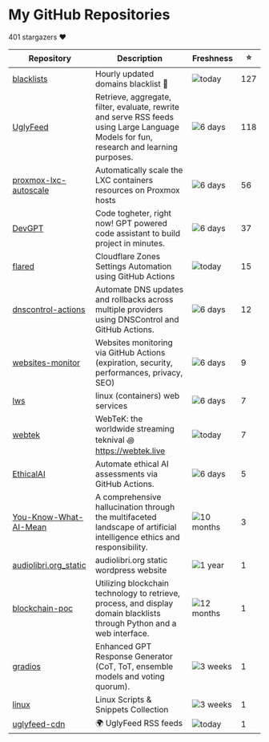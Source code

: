 
# My GitHub Repositories

401 stargazers ❤️

| Repository | Description | Freshness | ⭐️ |
|------------|-------------|-----------|----|
| [blacklists](https://github.com/fabriziosalmi/blacklists) | Hourly updated domains blacklist 🚫  | ![today](https://img.shields.io/badge/today-brightgreen?style=flat-square) | 127 |
| [UglyFeed](https://github.com/fabriziosalmi/UglyFeed) | Retrieve, aggregate, filter, evaluate, rewrite and serve RSS feeds using Large Language Models for fun, research and learning purposes. | ![6 days](https://img.shields.io/badge/6%20days-brightgreen?style=flat-square) | 118 |
| [proxmox-lxc-autoscale](https://github.com/fabriziosalmi/proxmox-lxc-autoscale) | Automatically scale the LXC containers resources on Proxmox hosts | ![6 days](https://img.shields.io/badge/6%20days-brightgreen?style=flat-square) | 56 |
| [DevGPT](https://github.com/fabriziosalmi/DevGPT) | Code togheter, right now! GPT powered code assistant to build project in minutes. | ![6 days](https://img.shields.io/badge/6%20days-brightgreen?style=flat-square) | 37 |
| [flared](https://github.com/fabriziosalmi/flared) | Cloudflare Zones Settings Automation using GitHub Actions | ![today](https://img.shields.io/badge/today-brightgreen?style=flat-square) | 15 |
| [dnscontrol-actions](https://github.com/fabriziosalmi/dnscontrol-actions) | Automate DNS updates and rollbacks across multiple providers using DNSControl and GitHub Actions. | ![6 days](https://img.shields.io/badge/6%20days-brightgreen?style=flat-square) | 12 |
| [websites-monitor](https://github.com/fabriziosalmi/websites-monitor) | Websites monitoring via GitHub Actions (expiration, security, performances, privacy, SEO) | ![6 days](https://img.shields.io/badge/6%20days-brightgreen?style=flat-square) | 9 |
| [lws](https://github.com/fabriziosalmi/lws) | linux (containers) web services | ![6 days](https://img.shields.io/badge/6%20days-brightgreen?style=flat-square) | 7 |
| [webtek](https://github.com/fabriziosalmi/webtek) | WebTeK: the worldwide streaming teknival ꩜ https://webtek.live | ![today](https://img.shields.io/badge/today-brightgreen?style=flat-square) | 7 |
| [EthicalAI](https://github.com/fabriziosalmi/EthicalAI) | Automate ethical AI assessments via GitHub Actions. | ![6 days](https://img.shields.io/badge/6%20days-brightgreen?style=flat-square) | 5 |
| [You-Know-What-AI-Mean](https://github.com/fabriziosalmi/You-Know-What-AI-Mean) | A comprehensive hallucination through the multifaceted landscape of artificial intelligence ethics and responsibility. | ![10 months](https://img.shields.io/badge/10%20months-orange?style=flat-square) | 3 |
| [audiolibri.org_static](https://github.com/fabriziosalmi/audiolibri.org_static) | audiolibri.org static wordpress website | ![1 year](https://img.shields.io/badge/1%20year-orange?style=flat-square) | 1 |
| [blockchain-poc](https://github.com/fabriziosalmi/blockchain-poc) | Utilizing blockchain technology to retrieve, process, and display domain blacklists through Python and a web interface. | ![12 months](https://img.shields.io/badge/12%20months-orange?style=flat-square) | 1 |
| [gradios](https://github.com/fabriziosalmi/gradios) | Enhanced GPT Response Generator (CoT, ToT, ensemble models and voting quorum). | ![3 weeks](https://img.shields.io/badge/3%20weeks-yellow?style=flat-square) | 1 |
| [linux](https://github.com/fabriziosalmi/linux) | Linux Scripts & Snippets Collection | ![3 weeks](https://img.shields.io/badge/3%20weeks-yellow?style=flat-square) | 1 |
| [uglyfeed-cdn](https://github.com/fabriziosalmi/uglyfeed-cdn) | 🌍 UglyFeed RSS feeds | ![today](https://img.shields.io/badge/today-brightgreen?style=flat-square) | 1 |

